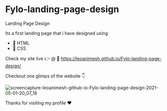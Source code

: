 # Fylo-landing-page-design
Landing Page Design

Its a first landing page that i have designed using 
- 🚀 HTML
- 🚀 CSS

Check my site live 👉 @ 🚀 https://leoanimesh.github.io/Fylo-landing-page-design/

Checkout one glimps of the website 👇

![screencapture-leoanimesh-github-io-Fylo-landing-page-design-2021-05-01-20_07_18](https://user-images.githubusercontent.com/77456003/116785768-eeadbd00-aab8-11eb-8d31-6bb4b31ae405.png)


Thanks for visiting my profile ❤
